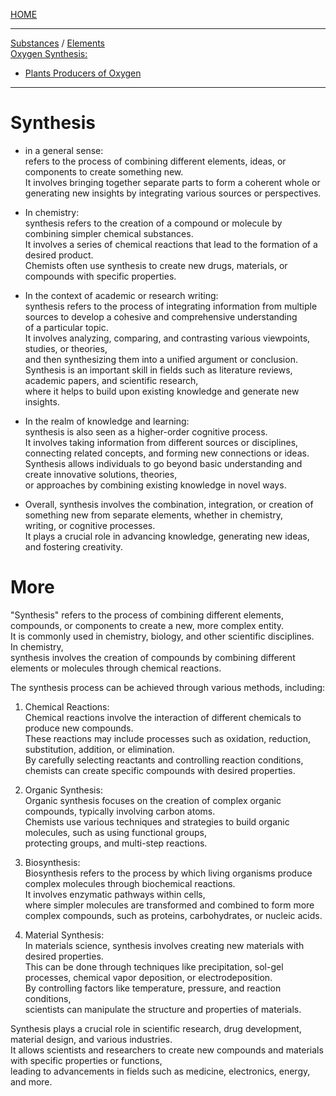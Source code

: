 [HOME](/README.md)    
   
----------------  

[Substances](/assets/docs/synthesis/substances/readme.md)  / [Elements](/assets/docs/synthesis/elements/readme.md)   
[Oxygen Synthesis:](/assets/docs/synthesis/oxygen/readme.md)   
  - [Plants Producers of Oxygen](/assets/docs/synthesis/oxygen/plants/readme.md)    

----------------  

# Synthesis  
   - in a general sense:  
      refers to the process of combining different elements, ideas, or components to create something new.  
       It involves bringing together separate parts to form a coherent whole or generating new insights by integrating various sources or perspectives.  
  
   - In chemistry:  
      synthesis refers to the creation of a compound or molecule by combining simpler chemical substances.   
       It involves a series of chemical reactions that lead to the formation of a desired product.   
        Chemists often use synthesis to create new drugs, materials, or compounds with specific properties.  

   - In the context of academic or research writing:  
      synthesis refers to the process of integrating information from multiple sources to develop a cohesive and comprehensive understanding  
       of a particular topic.  
        It involves analyzing, comparing, and contrasting various viewpoints, studies, or theories,   
         and then synthesizing them into a unified argument or conclusion.   
          Synthesis is an important skill in fields such as literature reviews, academic papers, and scientific research,   
           where it helps to build upon existing knowledge and generate new insights.  

   - In the realm of knowledge and learning:  
      synthesis is also seen as a higher-order cognitive process.   
       It involves taking information from different sources or disciplines, connecting related concepts, and forming new connections or ideas.  
        Synthesis allows individuals to go beyond basic understanding and create innovative solutions, theories,   
         or approaches by combining existing knowledge in novel ways.  
  
   - Overall, synthesis involves the combination, integration, or creation of something new from separate elements, whether in chemistry,  
      writing, or cognitive processes.    
       It plays a crucial role in advancing knowledge, generating new ideas, and fostering creativity.   

# More
 "Synthesis" refers to the process of combining different elements, compounds, or components to create a new, more complex entity.    
  It is commonly used in chemistry, biology, and other scientific disciplines.    
   In chemistry,     
    synthesis involves the creation of compounds by combining different elements or molecules through chemical reactions.    

   The synthesis process can be achieved through various methods, including:    

   1. Chemical Reactions:   
       Chemical reactions involve the interaction of different chemicals to produce new compounds.     
        These reactions may include processes such as oxidation, reduction, substitution, addition, or elimination.     
         By carefully selecting reactants and controlling reaction conditions,     
          chemists can create specific compounds with desired properties.   

   2. Organic Synthesis:    
       Organic synthesis focuses on the creation of complex organic compounds, typically involving carbon atoms.   
        Chemists use various techniques and strategies to build organic molecules, such as using functional groups,   
         protecting groups, and multi-step reactions.    
 
   3. Biosynthesis:    
       Biosynthesis refers to the process by which living organisms produce complex molecules through biochemical reactions.     
        It involves enzymatic pathways within cells,    
         where simpler molecules are transformed and combined to form more complex compounds, such as proteins, carbohydrates, or nucleic acids.    

   4. Material Synthesis:    
       In materials science, synthesis involves creating new materials with desired properties.  
        This can be done through techniques like precipitation, sol-gel processes, chemical vapor deposition, or electrodeposition.     
         By controlling factors like temperature, pressure, and reaction conditions,    
          scientists can manipulate the structure and properties of materials.   
 
   Synthesis plays a crucial role in scientific research, drug development, material design, and various industries.    
    It allows scientists and researchers to create new compounds and materials with specific properties or functions,    
     leading to advancements in fields such as medicine, electronics, energy, and more.   
